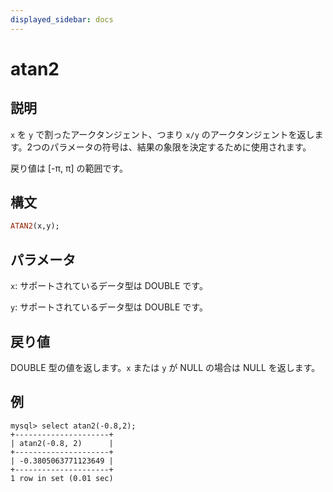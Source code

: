 ```yaml
---
displayed_sidebar: docs
---
```


# atan2

## 説明

`x` を `y` で割ったアークタンジェント、つまり `x/y` のアークタンジェントを返します。2つのパラメータの符号は、結果の象限を決定するために使用されます。

戻り値は [-π, π] の範囲です。

## 構文

```Haskell
ATAN2(x,y);
```

## パラメータ

`x`: サポートされているデータ型は DOUBLE です。

`y`: サポートされているデータ型は DOUBLE です。

## 戻り値

DOUBLE 型の値を返します。`x` または `y` が NULL の場合は NULL を返します。

## 例

```Plain Text
mysql> select atan2(-0.8,2);
+---------------------+
| atan2(-0.8, 2)      |
+---------------------+
| -0.3805063771123649 |
+---------------------+
1 row in set (0.01 sec)
```